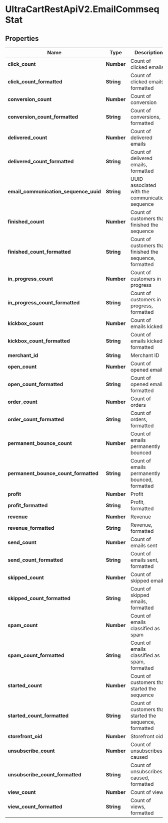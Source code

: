 # UltraCartRestApiV2.EmailCommseqStat

## Properties
Name | Type | Description | Notes
------------ | ------------- | ------------- | -------------
**click_count** | **Number** | Count of clicked emails | [optional] 
**click_count_formatted** | **String** | Count of clicked emails, formatted | [optional] 
**conversion_count** | **Number** | Count of conversion | [optional] 
**conversion_count_formatted** | **String** | Count of conversions, formatted | [optional] 
**delivered_count** | **Number** | Count of delivered emails | [optional] 
**delivered_count_formatted** | **String** | Count of delivered emails, formatted | [optional] 
**email_communication_sequence_uuid** | **String** | UUID associated with the communication sequence | [optional] 
**finished_count** | **Number** | Count of customers that finished the sequence | [optional] 
**finished_count_formatted** | **String** | Count of customers that finished the sequence, formatted | [optional] 
**in_progress_count** | **Number** | Count of customers in progress | [optional] 
**in_progress_count_formatted** | **String** | Count of customers in progress, formatted | [optional] 
**kickbox_count** | **Number** | Count of emails kicked | [optional] 
**kickbox_count_formatted** | **String** | Count of emails kicked, formatted | [optional] 
**merchant_id** | **String** | Merchant ID | [optional] 
**open_count** | **Number** | Count of opened emails | [optional] 
**open_count_formatted** | **String** | Count of opened emails, formatted | [optional] 
**order_count** | **Number** | Count of orders | [optional] 
**order_count_formatted** | **String** | Count of orders, formatted | [optional] 
**permanent_bounce_count** | **Number** | Count of emails permanently bounced | [optional] 
**permanent_bounce_count_formatted** | **String** | Count of emails permanently bounced, formatted | [optional] 
**profit** | **Number** | Profit | [optional] 
**profit_formatted** | **String** | Profit, formatted | [optional] 
**revenue** | **Number** | Revenue | [optional] 
**revenue_formatted** | **String** | Revenue, formatted | [optional] 
**send_count** | **Number** | Count of emails sent | [optional] 
**send_count_formatted** | **String** | Count of emails sent, formatted | [optional] 
**skipped_count** | **Number** | Count of skipped emails | [optional] 
**skipped_count_formatted** | **String** | Count of skipped emails, formatted | [optional] 
**spam_count** | **Number** | Count of emails classified as spam | [optional] 
**spam_count_formatted** | **String** | Count of emails classified as spam, formatted | [optional] 
**started_count** | **Number** | Count of customers that started the sequence | [optional] 
**started_count_formatted** | **String** | Count of customers that started the sequence, formatted | [optional] 
**storefront_oid** | **Number** | Storefront oid | [optional] 
**unsubscribe_count** | **Number** | Count of unsubscribes caused | [optional] 
**unsubscribe_count_formatted** | **String** | Count of unsubscribes caused, formatted | [optional] 
**view_count** | **Number** | Count of views | [optional] 
**view_count_formatted** | **String** | Count of views, formatted | [optional] 



